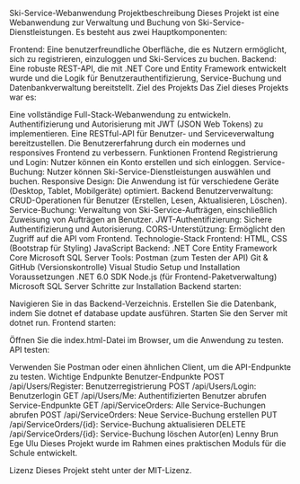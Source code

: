 Ski-Service-Webanwendung
Projektbeschreibung
Dieses Projekt ist eine Webanwendung zur Verwaltung und Buchung von Ski-Service-Dienstleistungen. Es besteht aus zwei Hauptkomponenten:

Frontend: Eine benutzerfreundliche Oberfläche, die es Nutzern ermöglicht, sich zu registrieren, einzuloggen und Ski-Services zu buchen.
Backend: Eine robuste REST-API, die mit .NET Core und Entity Framework entwickelt wurde und die Logik für Benutzerauthentifizierung, Service-Buchung und Datenbankverwaltung bereitstellt.
Ziel des Projekts
Das Ziel dieses Projekts war es:

Eine vollständige Full-Stack-Webanwendung zu entwickeln.
Authentifizierung und Autorisierung mit JWT (JSON Web Tokens) zu implementieren.
Eine RESTful-API für Benutzer- und Serviceverwaltung bereitzustellen.
Die Benutzererfahrung durch ein modernes und responsives Frontend zu verbessern.
Funktionen
Frontend
Registrierung und Login: Nutzer können ein Konto erstellen und sich einloggen.
Service-Buchung: Nutzer können Ski-Service-Dienstleistungen auswählen und buchen.
Responsive Design: Die Anwendung ist für verschiedene Geräte (Desktop, Tablet, Mobilgeräte) optimiert.
Backend
Benutzerverwaltung: CRUD-Operationen für Benutzer (Erstellen, Lesen, Aktualisieren, Löschen).
Service-Buchung: Verwaltung von Ski-Service-Aufträgen, einschließlich Zuweisung von Aufträgen an Benutzer.
JWT-Authentifizierung: Sichere Authentifizierung und Autorisierung.
CORS-Unterstützung: Ermöglicht den Zugriff auf die API vom Frontend.
Technologie-Stack
Frontend:
HTML, CSS (Bootstrap für Styling)
JavaScript
Backend:
.NET Core
Entity Framework Core
Microsoft SQL Server
Tools:
Postman (zum Testen der API)
Git & GitHub (Versionskontrolle)
Visual Studio
Setup und Installation
Voraussetzungen
.NET 6.0 SDK
Node.js (für Frontend-Paketverwaltung)
Microsoft SQL Server
Schritte zur Installation
Backend starten:

Navigieren Sie in das Backend-Verzeichnis.
Erstellen Sie die Datenbank, indem Sie dotnet ef database update ausführen.
Starten Sie den Server mit dotnet run.
Frontend starten:

Öffnen Sie die index.html-Datei im Browser, um die Anwendung zu testen.
API testen:

Verwenden Sie Postman oder einen ähnlichen Client, um die API-Endpunkte zu testen.
Wichtige Endpunkte
Benutzer-Endpunkte
POST /api/Users/Register: Benutzerregistrierung
POST /api/Users/Login: Benutzerlogin
GET /api/Users/Me: Authentifizierten Benutzer abrufen
Service-Endpunkte
GET /api/ServiceOrders: Alle Service-Buchungen abrufen
POST /api/ServiceOrders: Neue Service-Buchung erstellen
PUT /api/ServiceOrders/{id}: Service-Buchung aktualisieren
DELETE /api/ServiceOrders/{id}: Service-Buchung löschen
Autor(en)
Lenny Brun
Ege Ulu
Dieses Projekt wurde im Rahmen eines praktischen Moduls für die Schule entwickelt.

Lizenz
Dieses Projekt steht unter der MIT-Lizenz.

